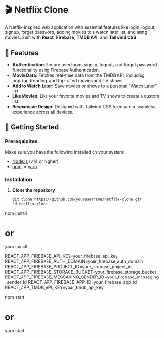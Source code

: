 # 🎬 Netflix Clone

A Netflix-inspired web application with essential features like login, logout, signup, forget password, adding movies to a watch later list, and liking movies. Built with **React**, **Firebase**, **TMDB API**, and **Tailwind CSS**.

## 🌟 Features

- **Authentication**: Secure user login, signup, logout, and forget password functionality using Firebase Authentication.
- **Movie Data**: Fetches real-time data from the TMDB API, including popular, trending, and top-rated movies and TV shows.
- **Add to Watch Later**: Save movies or shows to a personal "Watch Later" list.
- **Like Movies**: Like your favorite movies and TV shows to create a custom list.
- **Responsive Design**: Designed with Tailwind CSS to ensure a seamless experience across all devices.

## 🚀 Getting Started

### Prerequisites

Make sure you have the following installed on your system:

- [Node.js](https://nodejs.org/) (v14 or higher)
- [npm](https://www.npmjs.com/) or [yarn](https://yarnpkg.com/)

### Installation

1. **Clone the repository**

   ```bash
   git clone https://github.com/yourusername/netflix-clone.git
   cd netflix-clone
   
npm install
# or
yarn install
   
REACT_APP_FIREBASE_API_KEY=your_firebase_api_key
REACT_APP_FIREBASE_AUTH_DOMAIN=your_firebase_auth_domain
REACT_APP_FIREBASE_PROJECT_ID=your_firebase_project_id
REACT_APP_FIREBASE_STORAGE_BUCKET=your_firebase_storage_bucket
REACT_APP_FIREBASE_MESSAGING_SENDER_ID=your_firebase_messaging_sender_id
REACT_APP_FIREBASE_APP_ID=your_firebase_app_id
REACT_APP_TMDB_API_KEY=your_tmdb_api_key


npm start
# or
yarn start
